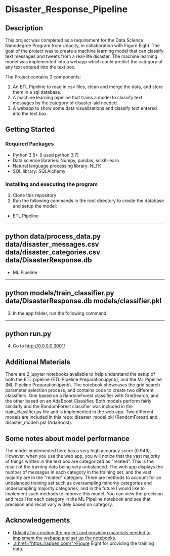 # Disaster_Response_Pipeline

## Description
This project was completed as a requirement for the Data Science Nanodegree Program from Udacity, in collaboration with Figure Eight. The goal of the project was to create a machine learning model that can classify text messages and tweets from a real-life disaster. The machine learning model was implemented into a webapp which could predict the category of any text entered into the text box. 

The Project contains 3 components:
1. An ETL Pipeline to read in csv files, clean and merge the data, and store them in a sql database.
2. A machine learning pipeline that trains a model to classify text messages by the category of disaster-aid needed.
3. A webapp to show some data visualizations and classify text entered into the text box.

## Getting Started
### Required Packages
- Python 3.5+ (I used python 3.7)
- Data science libraries: Numpy, pandas, scikit-learn
- Natural language processing library: NLTK
- SQL library: SQLAlchemy

### Installing and executing the program
1. Clone this repository
2. Run the following commands in the root directory to create the database and setup the model:
  - ETL Pipeline
  ---
  python data/process_data.py data/disaster_messages.csv data/disaster_categories.csv data/DisasterResponse.db
  ---
  - ML Pipeline
  ---
  python models/train_classifier.py data/DisasterResponse.db models/classifier.pkl
  ---
3. In the app folder, run the following command:
  ---
  python run.py
  ---
4. Go to http://0.0.0.0.3001/

## Additional Materials
There are 2 jupyter notebooks available to help understand the setup of both the ETL pipeline (ETL Pipeline Preparation.ipynb), and the ML Pipeline (ML Pipeline Preparation.ipynb). The notebook showcases the grid search parameter selection process, and contains code to create two different classifiers. One based on a RandomForest classifier with GridSearch, and the other based on an AdaBoost Classifier. Both models perform fairly similarly and the RandomForest classifier was included in the train_classifier.py file and is implemented in the web app. Two different models are included in this repo: disaster_model.pkl (RandomForest) and disaster_model1.pkl (AdaBoost). 

## Some notes about model performance
The model implemented here has a very high accuracy score (0.946). However, when you use the web app, you will notice that the vast majority of things written in the text box are categorized as "related". This is the result of the training data being very unbalanced. The web app displays the number of messages in each category in the training set, and the vast majority are in the "related" category. There are methods to account for an unbalanced training set such as oversampling minority categories and undersampling majority categories, and in the future I would like to implement such methods to improve this model. You can view the precision and recall for each category in the ML Pipeline notebook and see that precision and recall vary widely based on category.

## Acknowledgements
- <a href="https://www.udacity.com/">Udacity for creating the project and providing materials needed to implement the webapp and set up the notebooks.
- ,a href="https://appen.com/">Figure Eight for providing the training data.


  
